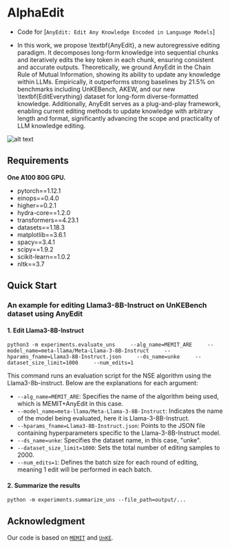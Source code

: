 # AlphaEdit
- Code for [``AnyEdit: Edit Any Knowledge Encoded in Language Models``]

- In this work, we propose \textbf{AnyEdit}, a new autoregressive editing paradigm. It decomposes long-form knowledge into sequential chunks and iteratively edits the key token in each chunk, ensuring consistent and accurate outputs. Theoretically, we ground AnyEdit in the Chain Rule of Mutual Information, showing its ability to update any knowledge within LLMs. Empirically, it outperforms strong baselines by 21.5\% on benchmarks including UnKEBench, AKEW, and our new \textbf{EditEverything} dataset for long-form diverse-formatted knowledge. Additionally, AnyEdit serves as a plug-and-play framework, enabling current editing methods to update knowledge with arbitrary length and format, significantly advancing the scope and practicality of LLM knowledge editing.

![alt text](resource/alphaedit_fig.png)

## Requirements
**One A100 80G GPU.**

- pytorch==1.12.1
- einops==0.4.0
- higher==0.2.1
- hydra-core==1.2.0
- transformers==4.23.1
- datasets==1.18.3
- matplotlib==3.6.1
- spacy==3.4.1
- scipy==1.9.2
- scikit-learn==1.0.2
- nltk==3.7

## Quick Start
### An example for editing Llama3-8B-Instruct on UnKEBench dataset using AnyEdit
#### 1. Edit Llama3-8B-Instruct 
 
    python3 -m experiments.evaluate_uns     --alg_name=MEMIT_ARE     --model_name=meta-llama/Meta-Llama-3-8B-Instruct     --hparams_fname=Llama3-8B-Instruct.json     --ds_name=unke     --dataset_size_limit=1000     --num_edits=1

This command runs an evaluation script for the NSE algorithm using the Llama3-8b-instruct. Below are the explanations for each argument:

- `--alg_name=MEMIT_ARE`: Specifies the name of the algorithm being used, which is MEMIT+AnyEdit in this case.
- `--model_name=meta-llama/Meta-Llama-3-8B-Instruct`: Indicates the name of the model being evaluated, here it is Llama-3-8B-Instruct.
- `--hparams_fname=Llama3-8B-Instruct.json`: Points to the JSON file containing hyperparameters specific to the Llama-3-8B-Instruct model.
- `--ds_name=unke`: Specifies the dataset name, in this case, "unke".
- `--dataset_size_limit=1000`: Sets the total number of editing samples to 2000.
- `--num_edits=1`: Defines the batch size for each round of editing, meaning 1 edit will be performed in each batch. 
#### 2. Summarize the results

    python -m experiments.summarize_uns --file_path=output/...

## Acknowledgment
Our code is based on  [``MEMIT``](https://github.com/kmeng01/memit.git) and  [``UnKE``](https://github.com/TrustedLLM/UnKE.git).
